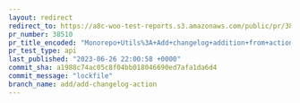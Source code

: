 ```yaml
---
layout: redirect
redirect_to: https://a8c-woo-test-reports.s3.amazonaws.com/public/pr/38510/api/index.html
pr_number: 38510
pr_title_encoded: "Monorepo+Utils%3A+Add+changelog+addition+from+actions"
pr_test_type: api
last_published: "2023-06-26 22:00:58 +0000"
commit_sha: a1988c74ac05c8f04bb018046690ed7afa1da6d4
commit_message: "lockfile"
branch_name: add/add-changelog-action
---
```

